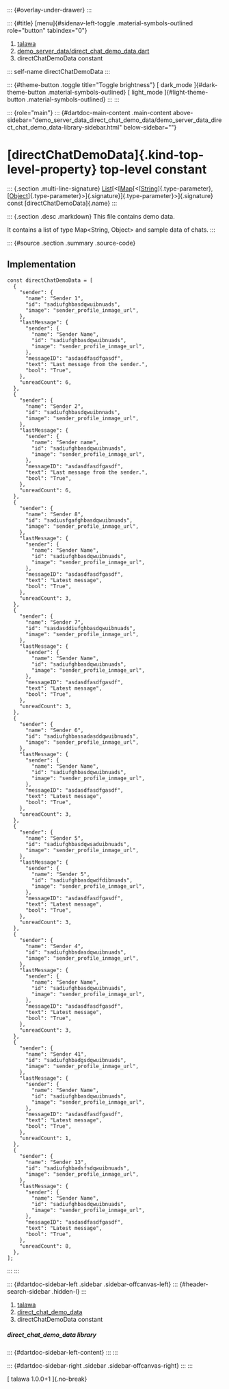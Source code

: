 ::: {#overlay-under-drawer}
:::

::: {#title}
[menu]{#sidenav-left-toggle .material-symbols-outlined role="button"
tabindex="0"}

1.  [talawa](../index.html)
2.  [demo_server_data/direct_chat_demo_data.dart](../demo_server_data_direct_chat_demo_data/)
3.  directChatDemoData constant

::: self-name
directChatDemoData
:::

::: {#theme-button .toggle title="Toggle brightness"}
[ dark_mode ]{#dark-theme-button .material-symbols-outlined} [
light_mode ]{#light-theme-button .material-symbols-outlined}
:::
:::

::: {role="main"}
::: {#dartdoc-main-content .main-content above-sidebar="demo_server_data_direct_chat_demo_data/demo_server_data_direct_chat_demo_data-library-sidebar.html" below-sidebar=""}
<div>

# [directChatDemoData]{.kind-top-level-property} top-level constant

</div>

::: {.section .multi-line-signature}
[List](https://api.flutter.dev/flutter/dart-core/List-class.html)[\<[[Map](https://api.flutter.dev/flutter/dart-core/Map-class.html)[\<[[String](https://api.flutter.dev/flutter/dart-core/String-class.html)]{.type-parameter},
[[Object](https://api.flutter.dev/flutter/dart-core/Object-class.html)]{.type-parameter}\>]{.signature}]{.type-parameter}\>]{.signature}
const [directChatDemoData]{.name}
:::

::: {.section .desc .markdown}
This file contains demo data.

It contains a list of type Map\<String, Object\> and sample data of
chats.
:::

::: {#source .section .summary .source-code}
## Implementation

``` language-dart
const directChatDemoData = [
  {
    "sender": {
      "name": "Sender 1",
      "id": "sadiufghbasdqwuibnuads",
      "image": "sender_profile_inmage_url",
    },
    "lastMessage": {
      "sender": {
        "name": "Sender Name",
        "id": "sadiufghbasdqwuibnuads",
        "image": "sender_profile_inmage_url",
      },
      "messageID": "asdasdfasdfgasdf",
      "text": "Last message from the sender.",
      "bool": "True",
    },
    "unreadCount": 6,
  },
  {
    "sender": {
      "name": "Sender 2",
      "id": "sadiufghbasdqwuibnnads",
      "image": "sender_profile_inmage_url",
    },
    "lastMessage": {
      "sender": {
        "name": "Sender name",
        "id": "sadiufghbasdqwuibnuads",
        "image": "sender_profile_inmage_url",
      },
      "messageID": "asdasdfasdfgasdf",
      "text": "Last message from the sender.",
      "bool": "True",
    },
    "unreadCount": 6,
  },
  {
    "sender": {
      "name": "Sender 8",
      "id": "sadiusfgafghbasdqwuibnuads",
      "image": "sender_profile_inmage_url",
    },
    "lastMessage": {
      "sender": {
        "name": "Sender Name",
        "id": "sadiufghbasdqwuibnuads",
        "image": "sender_profile_inmage_url",
      },
      "messageID": "asdasdfasdfgasdf",
      "text": "Latest message",
      "bool": "True",
    },
    "unreadCount": 3,
  },
  {
    "sender": {
      "name": "Sender 7",
      "id": "sasdasddiufghbasdqwuibnuads",
      "image": "sender_profile_inmage_url",
    },
    "lastMessage": {
      "sender": {
        "name": "Sender Name",
        "id": "sadiufghbasdqwuibnuads",
        "image": "sender_profile_inmage_url",
      },
      "messageID": "asdasdfasdfgasdf",
      "text": "Latest message",
      "bool": "True",
    },
    "unreadCount": 3,
  },
  {
    "sender": {
      "name": "Sender 6",
      "id": "sadiufghbassadasddqwuibnuads",
      "image": "sender_profile_inmage_url",
    },
    "lastMessage": {
      "sender": {
        "name": "Sender Name",
        "id": "sadiufghbasdqwuibnuads",
        "image": "sender_profile_inmage_url",
      },
      "messageID": "asdasdfasdfgasdf",
      "text": "Latest message",
      "bool": "True",
    },
    "unreadCount": 3,
  },
  {
    "sender": {
      "name": "Sender 5",
      "id": "sadiufghbasdqwsaduibnuads",
      "image": "sender_profile_inmage_url",
    },
    "lastMessage": {
      "sender": {
        "name": "Sender 5",
        "id": "sadiufghbasdqwdfdibnuads",
        "image": "sender_profile_inmage_url",
      },
      "messageID": "asdasdfasdfgasdf",
      "text": "Latest message",
      "bool": "True",
    },
    "unreadCount": 3,
  },
  {
    "sender": {
      "name": "Sender 4",
      "id": "sadiufghbsdasdqwuibnuads",
      "image": "sender_profile_inmage_url",
    },
    "lastMessage": {
      "sender": {
        "name": "Sender Name",
        "id": "sadiufghbasdqwuibnuads",
        "image": "sender_profile_inmage_url",
      },
      "messageID": "asdasdfasdfgasdf",
      "text": "Latest message",
      "bool": "True",
    },
    "unreadCount": 3,
  },
  {
    "sender": {
      "name": "Sender 41",
      "id": "sadiufghbadgsdqwuibnuads",
      "image": "sender_profile_inmage_url",
    },
    "lastMessage": {
      "sender": {
        "name": "Sender Name",
        "id": "sadiufghbasdqwuibnuads",
        "image": "sender_profile_inmage_url",
      },
      "messageID": "asdasdfasdfgasdf",
      "text": "Latest message",
      "bool": "True",
    },
    "unreadCount": 1,
  },
  {
    "sender": {
      "name": "Sender 13",
      "id": "sadiufghbadsfsdqwuibnuads",
      "image": "sender_profile_inmage_url",
    },
    "lastMessage": {
      "sender": {
        "name": "Sender Name",
        "id": "sadiufghbasdqwuibnuads",
        "image": "sender_profile_inmage_url",
      },
      "messageID": "asdasdfasdfgasdf",
      "text": "Latest message",
      "bool": "True",
    },
    "unreadCount": 8,
  },
];
```
:::
:::

::: {#dartdoc-sidebar-left .sidebar .sidebar-offcanvas-left}
::: {#header-search-sidebar .hidden-l}
:::

1.  [talawa](../index.html)
2.  [direct_chat_demo_data](../demo_server_data_direct_chat_demo_data/)
3.  directChatDemoData constant

##### direct_chat_demo_data library

::: {#dartdoc-sidebar-left-content}
:::
:::

::: {#dartdoc-sidebar-right .sidebar .sidebar-offcanvas-right}
:::
:::

[ talawa 1.0.0+1 ]{.no-break}
